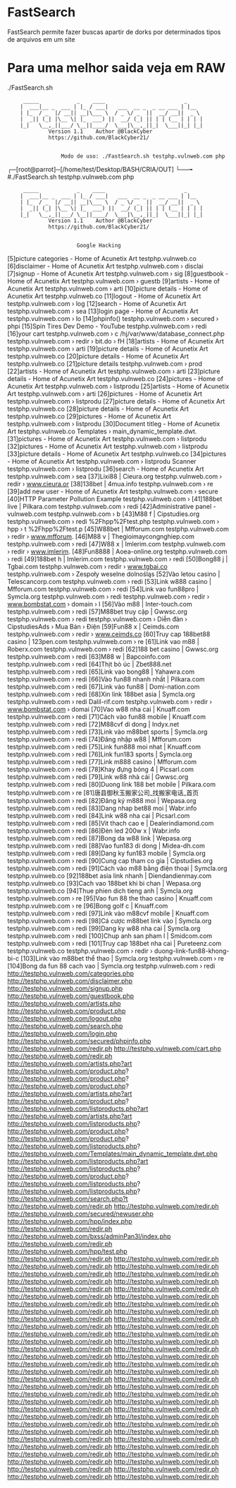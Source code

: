 # FastSearch
FastSearch permite fazer buscas apartir de dorks por determinados tipos de arquivos em um site 
# Para uma melhor saida veja em RAW


./FastSearch.sh 

		 _____            _    ____                         _
		|  ___|__ _  ___ | |_ / ___|   ___  __ _  _ __ ___ | |__
		| |_  / _  |/ __|| __|\___ \  / _ \/ _  ||  __/ __||  _ \
		|  _|| (_| |\__ \| |_  ___) ||  __/ (_| || | | (__ | | | |
		|_|   \__,_||___/ \__||____/  \___|\__,_||_|  \___||_| |_|
			     Version 1.1    Author @BlackCyber
			     https://github.com/BlackCyber21/


                     Modo de uso: ./FastSearch.sh testphp.vulnweb.com php

┌─[root@parrot]─[/home/test/Desktop/BASH/CRIA/OUT]
└──╼ #./FastSearch.sh testphp.vulnweb.com php

		 _____            _    ____                         _
		|  ___|__ _  ___ | |_ / ___|   ___  __ _  _ __ ___ | |__
		| |_  / _  |/ __|| __|\___ \  / _ \/ _  ||  __/ __||  _ \
		|  _|| (_| |\__ \| |_  ___) ||  __/ (_| || | | (__ | | | |
		|_|   \__,_||___/ \__||____/  \___|\__,_||_|  \___||_| |_|
			     Version 1.1    Author @BlackCyber
			     https://github.com/BlackCyber21/


                          Google Hacking

   [5]picture categories - Home of Acunetix Art testphp.vulnweb.co
   [6]disclaimer - Home of Acunetix Art testphp.vulnweb.com › disclai
   [7]signup - Home of Acunetix Art testphp.vulnweb.com › sig
   [8]guestbook - Home of Acunetix Art testphp.vulnweb.com › guestb
   [9]artists - Home of Acunetix Art testphp.vulnweb.com › arti
   [10]picture details - Home of Acunetix Art testphp.vulnweb.co
   [11]logout - Home of Acunetix Art testphp.vulnweb.com › log
   [12]search - Home of Acunetix Art testphp.vulnweb.com › sea
   [13]login page - Home of Acunetix Art testphp.vulnweb.com › lo
   [14]phpinfo() testphp.vulnweb.com › secured › phpi
   [15]Spin Tires Dev Demo - YouTube testphp.vulnweb.com › redi
   [16]your cart testphp.vulnweb.com › c
   /hj/var/www/database_connect.php 
   testphp.vulnweb.com › redir › bit.do › fH
   [18]artists - Home of Acunetix Art testphp.vulnweb.com › arti
   [19]picture details - Home of Acunetix Art testphp.vulnweb.co
   [20]picture details - Home of Acunetix Art testphp.vulnweb.co
   [21]picture details testphp.vulnweb.com › prod
   [22]artists - Home of Acunetix Art testphp.vulnweb.com › arti
   [23]picture details - Home of Acunetix Art testphp.vulnweb.co
   [24]pictures - Home of Acunetix Art testphp.vulnweb.com › listprodu
   [25]artists - Home of Acunetix Art testphp.vulnweb.com › arti
   [26]pictures - Home of Acunetix Art testphp.vulnweb.com › listprodu
   [27]picture details - Home of Acunetix Art testphp.vulnweb.co
   [28]picture details - Home of Acunetix Art testphp.vulnweb.co
   [29]pictures - Home of Acunetix Art testphp.vulnweb.com › listprodu
   [30]Document titleg - Home of Acunetix Art testphp.vulnweb.co
   Templates › main_dynamic_template.dwt.
   [31]pictures - Home of Acunetix Art testphp.vulnweb.com › listprodu
   [32]pictures - Home of Acunetix Art testphp.vulnweb.com › listprodu
   [33]picture details - Home of Acunetix Art testphp.vulnweb.co
   [34]pictures - Home of Acunetix Art testphp.vulnweb.com › listprodu
   Scanner testphp.vulnweb.com › listprodu
   [36]search - Home of Acunetix Art testphp.vulnweb.com › sea
   [37]Lixi88 | Cieura.org testphp.vulnweb.com › redir › www.cieura.or
   [38]138bet | 4mua.info testphp.vulnweb.com › re
   [39]add new user - Home of Acunetix Art testphp.vulnweb.com › secure
   [40]HTTP Parameter Pollution Example testphp.vulnweb.com › 
   [41]188bet live | Pilkara.com testphp.vulnweb.com › redi
   [42]Administrative panel - vulnweb.com testphp.vulnweb.com › b
   [43]M88 f | Cipstudies.org testphp.vulnweb.com › redi
%2Fhpp%2Ftest.php testphp.vulnweb.com › hpp › t
%2Fhpp%2Ftest.p
   [45]W88bet | Mfforum.com testphp.vulnweb.com › redir › www.mfforum.
   [46]M88 v | Thegioimaycongnghiep.com testphp.vulnweb.com › redi
   [47]W88 x | Imlerim.com testphp.vulnweb.com › redir › www.imlerim.
   [48]Fun8888 | Aoea-online.org testphp.vulnweb.com › redi
   [49]188bet h | Imlerim.com testphp.vulnweb.com › redi
   [50]Bong88 j | Tgbai.com testphp.vulnweb.com › redir › www.tgbai.co
   testphp.vulnweb.com › Zespoły weselne dolnośląs
   [52]Vào letou casino | Telescancorp.com testphp.vulnweb.com › redi
   [53]Link w888 casino | Mfforum.com testphp.vulnweb.com › redi
   [54]Link vao fun88pro | Symcla.org testphp.vulnweb.com › redi
   testphp.vulnweb.com › redir › www.bombstat.com › domain › l
   [56]Vào m88 | Inter-touch.com testphp.vulnweb.com › redi
   [57]M88bet truy cập | Gwwsc.org testphp.vulnweb.com › redi
   testphp.vulnweb.com › Diễn đàn › CipstudiesAds › Mua Bán › Điện
   [59]Fun88 x | Ceimds.com testphp.vulnweb.com › redir › www.ceimds.co
   [60]Truy cap 188bet88 casino | 123pen.com testphp.vulnweb.com › re
   [61]Link vao m88 | Roberx.com testphp.vulnweb.com › redi
   [62]188 bet casino | Gwwsc.org testphp.vulnweb.com › redi
   [63]M88 w | Bapcoinfo.com testphp.vulnweb.com › redi
   [64]Thịt bò úc | Zbet888.net testphp.vulnweb.com › redi
   [65]Link vao bong88 | Yahawra.com testphp.vulnweb.com › redi
   [66]Vào fun88 nhanh nhất | Pilkara.com testphp.vulnweb.com › redi
   [67]Link vào fun88 | Domi-nation.com testphp.vulnweb.com › redi
   [68]Xin link 188bet asia | Symcla.org testphp.vulnweb.com › redi
   Dalil-rif.com testphp.vulnweb.com › redir › www.bombstat.com › domai
   [70]Vao w88 nha cai | Knuaff.com testphp.vulnweb.com › redi
   [71]Cách vào fun88 mobile | Knuaff.com testphp.vulnweb.com › redi
   [72]M88cvf di dong | Indyx.net testphp.vulnweb.com › redi
   [73]Link vào m88bet sports | Symcla.org testphp.vulnweb.com › redi
   [74]Đăng nhập w88 | Mfforum.com testphp.vulnweb.com › redi
   [75]Link fun888 moi nhat | Knuaff.com testphp.vulnweb.com › redi
   [76]Link fun183 sports | Symcla.org testphp.vulnweb.com › redi
   [77]Link m888 casino | Mfforum.com testphp.vulnweb.com › redi
   [78]Khay đựng bóng 4 | Picsarl.com testphp.vulnweb.com › redi
   [79]Link w88 nhà cái | Gwwsc.org testphp.vulnweb.com › redi
   [80]Duong link 188 bet mobile | Pilkara.com testphp.vulnweb.com › re
   [81]唐县御秋玉搬家公司_找搬家电话_首页 testphp.vulnweb.com › redi
   [82]Đăng ký m888 moi | Wepasa.org testphp.vulnweb.com › redi
   [83]Dang nhap bet88 moi | Wabr.info testphp.vulnweb.com › redi
   [84]Link w88 nha cai | Picsarl.com testphp.vulnweb.com › redi
   [85]Vit thach cao e | Dealerindiamond.com testphp.vulnweb.com › redi
   [86]Đèn led 200w x | Wabr.info testphp.vulnweb.com › redi
   [87]Bong da w88 link | Wepasa.org testphp.vulnweb.com › redi
   [88]Vao fun183 di dong | Midea-dh.com testphp.vulnweb.com › redi
   [89]Dang ky fun183 mobile | Symcla.org testphp.vulnweb.com › redi
   [90]Cung cap tham co gia | Cipstudies.org testphp.vulnweb.com › redi
   [91]Cách vào m88 bằng điện thoại | Symcla.org testphp.vulnweb.co
   [92]188bet asia link nhanh | Diendandienmay.com testphp.vulnweb.co
   [93]Cach vao 188bet khi bi chan | Wepasa.org testphp.vulnweb.co
   [94]Thue phien dich tieng anh | Symcla.org testphp.vulnweb.com › re
   [95]Vao fun 88 the thao casino | Knuaff.com testphp.vulnweb.com › re
   [96]Bong golf c | Knuaff.com testphp.vulnweb.com › redi
   [97]Link vào m88cvf mobile | Knuaff.com testphp.vulnweb.com › redi
   [98]Cá cược m88bet link vào | Symcla.org testphp.vulnweb.com › redi
   [99]Dang ky w88 nha cai | Symcla.org testphp.vulnweb.com › redi
   [100]Chup anh san pham l | Smidcom.com testphp.vulnweb.com › redi
   [101]Truy cap 188bet nha cai | Pureteenz.com testphp.vulnweb.co
   testphp.vulnweb.com › redir › duong-link-fun88-khong-bi-c
   [103]Link vào m88bet thể thao | Symcla.org testphp.vulnweb.com › re
   [104]Bong da fun 88 cach vao | Symcla.org testphp.vulnweb.com › redi
http://testphp.vulnweb.com/categories.php
http://testphp.vulnweb.com/disclaimer.php
http://testphp.vulnweb.com/signup.php
http://testphp.vulnweb.com/guestbook.php
http://testphp.vulnweb.com/artists.php
http://testphp.vulnweb.com/product.php
http://testphp.vulnweb.com/logout.php
http://testphp.vulnweb.com/search.php
http://testphp.vulnweb.com/login.php
http://testphp.vulnweb.com/secured/phpinfo.php
http://testphp.vulnweb.com/redir.ph
http://testphp.vulnweb.com/cart.php
http://testphp.vulnweb.com/redir.ph
http://testphp.vulnweb.com/artists.php?art
http://testphp.vulnweb.com/product.php?
http://testphp.vulnweb.com/product.php?
http://testphp.vulnweb.com/product.php?
http://testphp.vulnweb.com/artists.php?art
http://testphp.vulnweb.com/product.php?
http://testphp.vulnweb.com/listproducts.php?art
http://testphp.vulnweb.com/artists.php?art
http://testphp.vulnweb.com/listproducts.php?
http://testphp.vulnweb.com/product.php?
http://testphp.vulnweb.com/product.php?
http://testphp.vulnweb.com/listproducts.php?
http://testphp.vulnweb.com/Templates/main_dynamic_template.dwt.php
http://testphp.vulnweb.com/listproducts.php?art
http://testphp.vulnweb.com/listproducts.php?
http://testphp.vulnweb.com/product.php?
http://testphp.vulnweb.com/listproducts.php?
http://testphp.vulnweb.com/listproducts.php?
http://testphp.vulnweb.com/search.php?t
http://testphp.vulnweb.com/redir.ph
http://testphp.vulnweb.com/redir.ph
http://testphp.vulnweb.com/secured/newuser.php
http://testphp.vulnweb.com/hpp/index.php
http://testphp.vulnweb.com/redir.ph
http://testphp.vulnweb.com/bxss/adminPan3l/index.php
http://testphp.vulnweb.com/redir.ph
http://testphp.vulnweb.com/hpp/test.php
http://testphp.vulnweb.com/redir.ph
http://testphp.vulnweb.com/redir.ph
http://testphp.vulnweb.com/redir.ph
http://testphp.vulnweb.com/redir.ph
http://testphp.vulnweb.com/redir.ph
http://testphp.vulnweb.com/redir.ph
http://testphp.vulnweb.com/redir.ph
http://testphp.vulnweb.com/redir.ph
http://testphp.vulnweb.com/redir.ph
http://testphp.vulnweb.com/redir.ph
http://testphp.vulnweb.com/redir.ph
http://testphp.vulnweb.com/redir.ph
http://testphp.vulnweb.com/redir.ph
http://testphp.vulnweb.com/redir.ph
http://testphp.vulnweb.com/redir.ph
http://testphp.vulnweb.com/redir.ph
http://testphp.vulnweb.com/redir.ph
http://testphp.vulnweb.com/redir.ph
http://testphp.vulnweb.com/redir.ph
http://testphp.vulnweb.com/redir.ph
http://testphp.vulnweb.com/redir.ph
http://testphp.vulnweb.com/redir.ph
http://testphp.vulnweb.com/redir.ph
http://testphp.vulnweb.com/redir.ph
http://testphp.vulnweb.com/redir.ph
http://testphp.vulnweb.com/redir.ph
http://testphp.vulnweb.com/redir.ph
http://testphp.vulnweb.com/redir.ph
http://testphp.vulnweb.com/redir.ph
http://testphp.vulnweb.com/redir.ph
http://testphp.vulnweb.com/redir.ph
http://testphp.vulnweb.com/redir.ph
http://testphp.vulnweb.com/redir.ph
http://testphp.vulnweb.com/redir.ph
http://testphp.vulnweb.com/redir.ph
http://testphp.vulnweb.com/redir.ph
http://testphp.vulnweb.com/redir.ph
http://testphp.vulnweb.com/redir.ph
http://testphp.vulnweb.com/redir.ph
http://testphp.vulnweb.com/redir.ph
http://testphp.vulnweb.com/redir.ph
http://testphp.vulnweb.com/redir.ph
http://testphp.vulnweb.com/redir.ph
http://testphp.vulnweb.com/redir.ph
http://testphp.vulnweb.com/redir.ph
http://testphp.vulnweb.com/redir.ph
http://testphp.vulnweb.com/redir.ph
http://testphp.vulnweb.com/redir.ph
http://testphp.vulnweb.com/redir.ph
http://testphp.vulnweb.com/redir.ph
http://testphp.vulnweb.com/redir.ph
http://testphp.vulnweb.com/redir.ph
http://testphp.vulnweb.com/redir.ph
http://testphp.vulnweb.com/redir.ph
http://testphp.vulnweb.com/redir.ph
http://testphp.vulnweb.com/redir.ph
http://testphp.vulnweb.com/redir.ph
http://testphp.vulnweb.com/redir.ph
http://testphp.vulnweb.com/redir.ph
http://testphp.vulnweb.com/redir.ph
